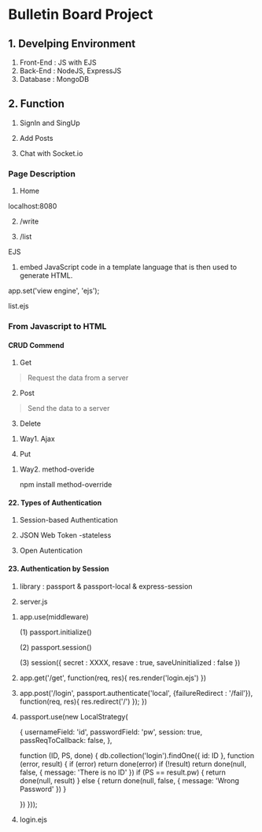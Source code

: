 # Bulletin Board Project

## 1. Develping Environment

1. Front-End : JS with EJS
2. Back-End : NodeJS, ExpressJS
3. Database : MongoDB

## 2. Function

1. SignIn and SingUp

2. Add Posts

3. Chat with Socket.io


### Page Description

1. Home

localhost:8080

2. /write

3. /list

EJS

1. embed JavaScript code in a template language that is then used to generate HTML.

app.set('view engine', 'ejs');

list.ejs

### From Javascript to HTML

#### CRUD Commend

1. Get

> Request the data from a server

2. Post

> Send the data to a server

3. Delete

1) Way1. Ajax

4. Put

1) Way2. method-overide

   npm install method-override

#### 22. Types of Authentication

1. Session-based Authentication

2. JSON Web Token
   -stateless

3. Open Autentication

#### 23. Authentication by Session

1. library : passport & passport-local & express-session

2. server.js

1) app.use(middleware)

   (1) passport.initialize()

   (2) passport.session()

   (3) session({
   secret : XXXX,
   resave : true,
   saveUninitialized : false
   })

2) app.get('/get', function(req, res){
   res.render('login.ejs')
   })

3) app.post('/login',
   passport.authenticate('local', {failureRedirect : '/fail'}), function(req, res){
   res.redirect('/')
   });
   })

4) passport.use(new LocalStrategy(

   {
   usernameField: 'id',
   passwordField: 'pw',
   session: true,
   passReqToCallback: false,
   },

   function (ID, PS, done) {
   db.collection('login').findOne({ id: ID },
   function (error, result) {
   if (error) return done(error)
   if (!result) return done(null, false, { message: 'There is no ID' })
   if (PS == result.pw) {
   return done(null, result)
   } else {
   return done(null, false, { message: 'Wrong Password' })
   }

   })
   }));

4. login.ejs
